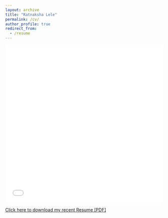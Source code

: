 ```yaml
---
layout: archive
title: "Ratnaksha Lele"
permalink: /cv/
author_profile: true
redirect_from:
  - /resume
---
```


<iframe src="/files/rlele_cv.pdf" width="100%" height="500" frameborder="no" border="0" marginwidth="0" marginheight="0"></iframe>

[Click here to download my recent Resume [PDF]](http://ratnaksha.github.io/files/rlele_cv.pdf)
<!-- <embed src="http://ratnaksha.github.io/files/rlele_cv.pdf" width="650" height="1800" type='application/pdf'> -->
